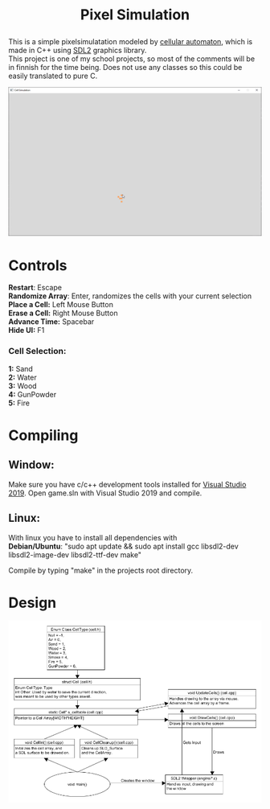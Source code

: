 
#  <p align=center> Pixel Simulation

This is a simple pixelsimulatation modeled by [cellular automaton](https://en.wikipedia.org/wiki/Cellular_automaton), which is made in C++ using [SDL2](https://www.libsdl.org/) graphics library.  
This project is one of my school projects, so most of the comments will be in finnish for the time being. Does not use any classes so this could be easily translated to pure C.

![PicturePixelSimulation](intro.gif)

# Controls
**Restart**: Escape  
**Randomize Array**: Enter, randomizes the cells with your current selection  
**Place a Cell:** Left Mouse Button  
**Erase a Cell:** Right Mouse Button  
**Advance Time:** Spacebar  
**Hide UI:** F1  
### Cell Selection:
**1:** Sand  
**2:** Water  
**3:** Wood  
**4:** GunPowder  
**5:** Fire


# Compiling
## Window:
Make sure you have c/c++ development tools installed for [Visual Studio 2019](https://visualstudio.microsoft.com/).
Open game.sln with Visual Studio 2019 and compile.

## Linux:
With linux you have to install all dependencies with  
**Debian/Ubuntu**: "sudo apt update && sudo apt install gcc libsdl2-dev libsdl2-image-dev libsdl2-ttf-dev make"    

Compile by typing "make" in the projects root directory.

# Design
![UMLPixelSimulation](uml.png)
